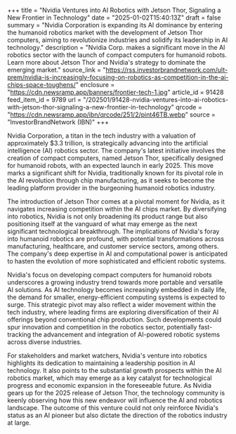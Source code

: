 +++
title = "Nvidia Ventures into AI Robotics with Jetson Thor, Signaling a New Frontier in Technology"
date = "2025-01-02T15:40:13Z"
draft = false
summary = "Nvidia Corporation is expanding its AI dominance by entering the humanoid robotics market with the development of Jetson Thor computers, aiming to revolutionize industries and solidify its leadership in AI technology."
description = "Nvidia Corp. makes a significant move in the AI robotics sector with the launch of compact computers for humanoid robots. Learn more about Jetson Thor and Nvidia's strategy to dominate the emerging market."
source_link = "https://rss.investorbrandnetwork.com/ult-prem/nvidia-is-increasingly-focusing-on-robotics-as-competition-in-the-ai-chips-space-toughens/"
enclosure = "https://cdn.newsramp.app/banners/frontier-tech-1.jpg"
article_id = 91428
feed_item_id = 9789
url = "/202501/91428-nvidia-ventures-into-ai-robotics-with-jetson-thor-signaling-a-new-frontier-in-technology"
qrcode = "https://cdn.newsramp.app/ibn/qrcode/251/2/pint46TB.webp"
source = "InvestorBrandNetwork (IBN)"
+++

<p>Nvidia Corporation, a titan in the tech industry with a valuation of approximately $3.3 trillion, is strategically advancing into the artificial intelligence (AI) robotics sector. The company's latest initiative involves the creation of compact computers, named Jetson Thor, specifically designed for humanoid robots, with an expected launch in early 2025. This move marks a significant shift for Nvidia, traditionally known for its pivotal role in the AI revolution through chip manufacturing, as it seeks to become the leading platform provider in the burgeoning humanoid robotics industry.</p><p>The introduction of Jetson Thor comes at a pivotal moment for Nvidia, as it navigates increasing competition within the AI chips market. By diversifying into robotics, Nvidia is not only broadening its product range but also positioning itself at the vanguard of what may emerge as the next significant technological breakthrough. The implications of Nvidia's foray into humanoid robotics are profound, with potential transformations across manufacturing, healthcare, and customer service sectors, among others. The company's deep expertise in AI and computational power is anticipated to hasten the evolution of more sophisticated and efficient robotic systems.</p><p>Nvidia's focus on developing compact computers for humanoid robots underscores a growing industry trend towards more portable and versatile AI solutions. As AI technology becomes increasingly embedded in daily life, the demand for smaller, energy-efficient computing systems is expected to surge. This strategic pivot may also reflect a wider movement within the tech industry, where leading firms are exploring diversification of their AI offerings beyond conventional chip production. Such developments could spur innovation and competition in the robotics sector, potentially fast-tracking the advancement and integration of AI-powered robotic systems across diverse industries.</p><p>For stakeholders and market watchers, Nvidia's venture into robotics highlights its dedication to maintaining a leadership position in AI technology. It also points to the substantial growth prospects within the AI robotics market, which may emerge as a key catalyst for technological progress and economic expansion in the foreseeable future. As Nvidia gears up for the 2025 release of Jetson Thor, the technology community is keenly observing how this new endeavor will influence the AI and robotics landscape. The outcome of this venture could not only reinforce Nvidia's status as an AI pioneer but also dictate the direction of the robotics industry at large.</p>